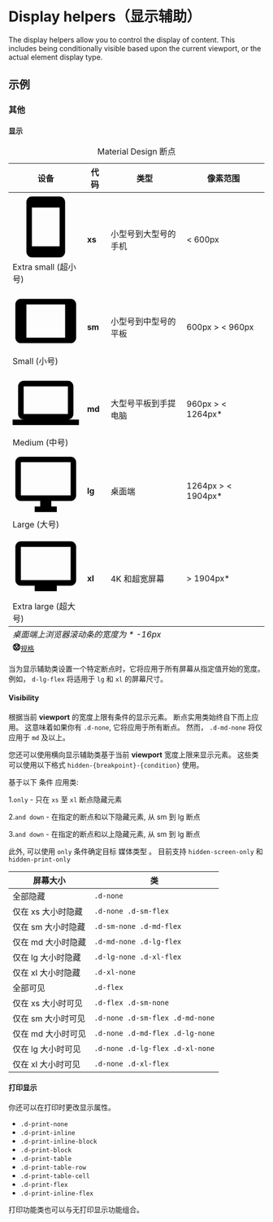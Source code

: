 # Display helpers（显示辅助）

The display helpers allow you to control the display of content. This includes being conditionally visible based upon the current viewport, or the actual element display type.

## 示例

### 其他

#### 显示

<div
  class="overflow-hidden mb-12 overflow-hidden m-sheet m-sheet--outlined theme--light rounded"
>
  <div class="m-data-table theme--light">
    <div class="m-data-table__wrapper">
      <table>
        <caption class="pa-4">
          Material Design 断点
        </caption>
        <thead>
          <tr class="text-left">
            <th>设备</th>
            <th>代码</th>
            <th>类型</th>
            <th>像素范围</th>
          </tr>
        </thead>
        <tbody>
          <tr>
            <td>
              <span
                aria-hidden="true"
                class="m-icon notranslate m-icon--left theme--light"
                ><svg
                  xmlns="http://www.w3.org/2000/svg"
                  viewBox="0 0 24 24"
                  role="img"
                  aria-hidden="true"
                  class="m-icon__svg"
                >
                  <path
                    d="M17,19H7V5H17M17,1H7C5.89,1 5,1.89 5,3V21A2,2 0 0,0 7,23H17A2,2 0 0,0 19,21V3C19,1.89 18.1,1 17,1Z"
                  ></path></svg></span
              ><span>Extra small (超小号)</span>
            </td>
            <td><strong>xs</strong></td>
            <td>小型号到大型号的手机</td>
            <td>&lt; 600px</td>
          </tr>
          <tr>
            <td>
              <span
                aria-hidden="true"
                class="m-icon notranslate m-icon--left theme--light"
                ><svg
                  xmlns="http://www.w3.org/2000/svg"
                  viewBox="0 0 24 24"
                  role="img"
                  aria-hidden="true"
                  class="m-icon__svg"
                >
                  <path
                    d="M19,18H5V6H19M21,4H3C1.89,4 1,4.89 1,6V18A2,2 0 0,0 3,20H21A2,2 0 0,0 23,18V6C23,4.89 22.1,4 21,4Z"
                  ></path></svg></span
              ><span>Small (小号)</span>
            </td>
            <td><strong>sm</strong></td>
            <td>小型号到中型号的平板</td>
            <td>600px &gt; &lt; 960px</td>
          </tr>
          <tr>
            <td>
              <span
                aria-hidden="true"
                class="m-icon notranslate m-icon--left theme--light"
                ><svg
                  xmlns="http://www.w3.org/2000/svg"
                  viewBox="0 0 24 24"
                  role="img"
                  aria-hidden="true"
                  class="m-icon__svg"
                >
                  <path
                    d="M4,6H20V16H4M20,18A2,2 0 0,0 22,16V6C22,4.89 21.1,4 20,4H4C2.89,4 2,4.89 2,6V16A2,2 0 0,0 4,18H0V20H24V18H20Z"
                  ></path></svg></span
              ><span>Medium (中号)</span>
            </td>
            <td><strong>md</strong></td>
            <td>大型号平板到手提电脑</td>
            <td>960px &gt; &lt; 1264px*</td>
          </tr>
          <tr>
            <td>
              <span
                aria-hidden="true"
                class="m-icon notranslate m-icon--left theme--light"
                ><svg
                  xmlns="http://www.w3.org/2000/svg"
                  viewBox="0 0 24 24"
                  role="img"
                  aria-hidden="true"
                  class="m-icon__svg"
                >
                  <path
                    d="M21,16H3V4H21M21,2H3C1.89,2 1,2.89 1,4V16A2,2 0 0,0 3,18H10V20H8V22H16V20H14V18H21A2,2 0 0,0 23,16V4C23,2.89 22.1,2 21,2Z"
                  ></path></svg></span
              ><span>Large (大号)</span>
            </td>
            <td><strong>lg</strong></td>
            <td>桌面端</td>
            <td>1264px &gt; &lt; 1904px*</td>
          </tr>
          <tr>
            <td>
              <span
                aria-hidden="true"
                class="m-icon notranslate m-icon--left theme--light"
                ><svg
                  xmlns="http://www.w3.org/2000/svg"
                  viewBox="0 0 24 24"
                  role="img"
                  aria-hidden="true"
                  class="m-icon__svg"
                >
                  <path
                    d="M21,17H3V5H21M21,3H3A2,2 0 0,0 1,5V17A2,2 0 0,0 3,19H8V21H16V19H21A2,2 0 0,0 23,17V5A2,2 0 0,0 21,3Z"
                  ></path></svg></span
              ><span>Extra large (超大号)</span>
            </td>
            <td><strong>xl</strong></td>
            <td>4K 和超宽屏幕</td>
            <td>&gt; 1904px*</td>
          </tr>
        </tbody>
        <tfoot>
          <tr>
            <td colspan="4" class="text-caption text-center grey--text">
              <em>桌面端上浏览器滚动条的宽度为 * -16px </em>
            </td>
          </tr>
          <tr>
            <td colspan="4" class="text-right text--secondary">
              <small class="d-block mr-n1 mb-n6"
                ><a
                  href="https://material.io/design/layout/responsive-layout-grid.html"
                  rel="noopener noreferrer"
                  target="_blank"
                  class="text-decoration-none d-inline-flex align-center"
                  ><span
                    aria-hidden="true"
                    class="m-icon notranslate mr-1 theme--light"
                    style="
                      font-size: 16px;
                      height: 16px;
                      width: 16px;
                      color: inherit;
                    "
                    ><svg
                      xmlns="http://www.w3.org/2000/svg"
                      viewBox="0 0 24 24"
                      role="img"
                      aria-hidden="true"
                      class="m-icon__svg"
                      style="font-size: 16px; height: 16px; width: 16px"
                    >
                      <path
                        d="M21,12C21,9.97 20.33,8.09 19,6.38V17.63C20.33,15.97 21,14.09 21,12M17.63,19H6.38C7.06,19.55 7.95,20 9.05,20.41C10.14,20.8 11.13,21 12,21C12.88,21 13.86,20.8 14.95,20.41C16.05,20 16.94,19.55 17.63,19M11,17L7,9V17H11M17,9L13,17H17V9M12,14.53L15.75,7H8.25L12,14.53M17.63,5C15.97,3.67 14.09,3 12,3C9.91,3 8.03,3.67 6.38,5H17.63M5,17.63V6.38C3.67,8.09 3,9.97 3,12C3,14.09 3.67,15.97 5,17.63M23,12C23,15.03 21.94,17.63 19.78,19.78C17.63,21.94 15.03,23 12,23C8.97,23 6.38,21.94 4.22,19.78C2.06,17.63 1,15.03 1,12C1,8.97 2.06,6.38 4.22,4.22C6.38,2.06 8.97,1 12,1C15.03,1 17.63,2.06 19.78,4.22C21.94,6.38 23,8.97 23,12Z"
                      ></path></svg></span
                  ><span>规格</span></a
                ></small
              >
            </td>
          </tr>
        </tfoot>
      </table>
    </div>
  </div>
</div>

当为显示辅助类设置一个特定断点时，它将应用于所有屏幕从指定值开始的宽度。 例如， `d-lg-flex` 将适用于 `lg` 和 `xl` 的屏幕尺寸。

<masa-example file="Examples.styles_and_animations.display_helpers.Show"></masa-example>

#### Visibility

根据当前 **viewport** 的宽度上限有条件的显示元素。 断点实用类始终自下而上应用。 这意味着如果你有 `.d-none`, 它将应用于所有断点。 然而， `.d-md-none` 将仅应用于 `md` 及以上。

您还可以使用横向显示辅助类基于当前 **viewport** 宽度上限来显示元素。 这些类可以使用以下格式 `hidden-{breakpoint}-{condition}` 使用。

基于以下 条件 应用类:

1.`only` - 只在 `xs` 至 `xl` 断点隐藏元素

2.`and down` - 在指定的断点和以下隐藏元素, 从 sm 到 lg 断点

3.`and down` - 在指定的断点和以上隐藏元素, 从 sm 到 lg 断点

此外, 可以使用 `only` 条件确定目标 媒体类型 。 目前支持 `hidden-screen-only` 和 `hidden-print-only`

<div
  class="overflow-hidden mb-4 m-sheet m-sheet--outlined theme--light rounded"
>
  <div class="m-data-table theme--light">
    <div class="m-data-table__wrapper">
      <table>
        <thead>
          <tr>
            <th>屏幕大小</th>
            <th>类</th>
          </tr>
        </thead>
        <tbody>
          <tr>
            <td>全部隐藏</td>
            <td><code>.d-none</code></td>
          </tr>
          <tr>
            <td>仅在 xs 大小时隐藏</td>
            <td><code>.d-none .d-sm-flex</code></td>
          </tr>
          <tr>
            <td>仅在 sm 大小时隐藏</td>
            <td><code>.d-sm-none .d-md-flex</code></td>
          </tr>
          <tr>
            <td>仅在 md 大小时隐藏</td>
            <td><code>.d-md-none .d-lg-flex</code></td>
          </tr>
          <tr>
            <td>仅在 lg 大小时隐藏</td>
            <td><code>.d-lg-none .d-xl-flex</code></td>
          </tr>
          <tr>
            <td>仅在 xl 大小时隐藏</td>
            <td><code>.d-xl-none</code></td>
          </tr>
          <tr>
            <td>全部可见</td>
            <td><code>.d-flex</code></td>
          </tr>
          <tr>
            <td>仅在 xs 大小时可见</td>
            <td><code>.d-flex .d-sm-none</code></td>
          </tr>
          <tr>
            <td>仅在 sm 大小时可见</td>
            <td><code>.d-none .d-sm-flex .d-md-none</code></td>
          </tr>
          <tr>
            <td>仅在 md 大小时可见</td>
            <td><code>.d-none .d-md-flex .d-lg-none</code></td>
          </tr>
          <tr>
            <td>仅在 lg 大小时可见</td>
            <td><code>.d-none .d-lg-flex .d-xl-none</code></td>
          </tr>
          <tr>
            <td>仅在 xl 大小时可见</td>
            <td><code>.d-none .d-xl-flex</code></td>
          </tr>
        </tbody>
      </table>
    </div>
  </div>
</div>

<masa-example file="Examples.styles_and_animations.display_helpers.Visibility"></masa-example>

#### 打印显示

你还可以在打印时更改显示属性。

* `.d-print-none`
* `.d-print-inline`
* `.d-print-inline-block`
* `.d-print-block`
* `.d-print-table`
* `.d-print-table-row`
* `.d-print-table-cell`
* `.d-print-flex`
* `.d-print-inline-flex`

打印功能类也可以与无打印显示功能组合。

<masa-example file="Examples.styles_and_animations.display_helpers.PrintDisplay"></masa-example>

